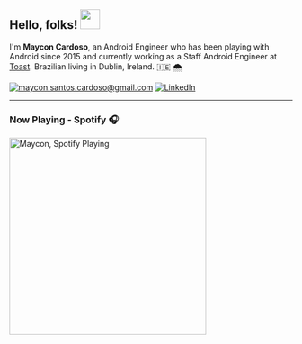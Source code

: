 ## Hello, folks! <img src="https://raw.githubusercontent.com/MartinHeinz/MartinHeinz/master/wave.gif" width="35px">

I'm **Maycon Cardoso**, an Android Engineer who has been playing with Android since 2015 and currently working as a Staff Android Engineer at [Toast](https://pos.toasttab.com/). Brazilian living in Dublin, Ireland. 🇮🇪 🌨 

<a href="mailto:maycon.santos.cardoso@gmail.com">![maycon.santos.cardoso@gmail.com](https://img.shields.io/badge/Gmail-D14836?style=for-the-badge&logo=gmail&logoColor=white)</a> <a href="https://www.linkedin.com/in/maycon-cardoso/">![LinkedIn](https://img.shields.io/badge/LinkedIn-0077B5?style=for-the-badge&logo=linkedin&logoColor=white)</a> 

---

### Now Playing - Spotify 🎧
[<img src="https://spotify-github-profile.vercel.app/api/view?uid=mayconscardoso&cover_image=true&theme=novatorem" alt="Maycon, Spotify Playing" width="350" />](https://github.com/kittinan/spotify-github-profile) 
